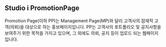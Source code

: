 ## Studio i PromotionPage
Promotion Page(이하 PP)는 Management Page(MP)와 달리 고객사의 잠재적 고객(의뢰)을 대상으로 하는 홍보페이지입니다.
PP는 고객사의 포트폴리오 및 공지사항을 보여주기 위한 목적을 가지고 있으며, 
그 외에도 의뢰, 공지 등이 업로드 되는 웹페이지입니다.
